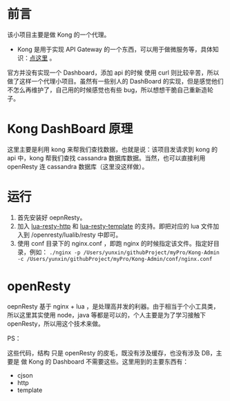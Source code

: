 # 前言

该小项目主要是做 Kong 的一个代理。

- Kong 是用于实现 API Gateway 的一个东西，可以用于做微服务等，具体知识：[点这里](https://getkong.org/) 。

官方并没有实现一个 Dashboard，添加 api 的时候 使用 curl 则比较辛苦，所以做了这样一个代理小项目。虽然有一些别人的 DashBoard 的实现，但是感觉他们不怎么再维护了，自己用的时候感觉也有些 bug，所以想想干脆自己重新造轮子。

# Kong DashBoard 原理

这里主要是利用 kong 来帮我们查找数据，也就是说：该项目发请求到 kong 的 api 中，kong 帮我们查找 cassandra 数据库数据。当然，也可以直接利用 openResty 连 cassandra 数据库（这里没这样做）。

# 运行

1. 首先安装好 oepnResty。
2. 加入 [lua-resty-http](https://github.com/pintsized/lua-resty-http) 和 [lua-resty-template](https://github.com/bungle/lua-resty-template) 的支持。即把对应的 lua 文件加入到 /openresty/lualib/resty 中即可。
3. 使用 conf 目录下的 nginx.conf ，即跑 nginx 的时候指定该文件。指定好目录，例如： `./nginx -p /Users/yunxin/githubProject/myPro/Kong-Admin -c /Users/yunxin/githubProject/myPro/Kong-Admin/conf/nginx.conf`

# openResty

oepnResty 基于 nginx + lua ，是处理高并发的利器。由于相当于个小工具类，所以这里其实使用 node，java 等都是可以的，个人主要是为了学习接触下 openResty，所以用这个技术来做。

PS：

这些代码，结构 只是 openResty 的皮毛，既没有涉及缓存，也没有涉及 DB，主要是 做 Kong 的 Dashboard 不需要这些。这里用到的主要东西有：

- cjson
- http
- template







